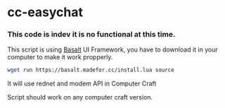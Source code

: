 # cc-easychat

### This code is indev it is no functional at this time.

This script is using [Basalt](https://github.com/Pyroxenium/Basalt) UI Framework, you have to download it in your computer to make it work propperly.

```sh
wget run https://basalt.madefor.cc/install.lua source
```

It will use rednet and modem API in Computer Craft

Script should work on any computer craft version.
